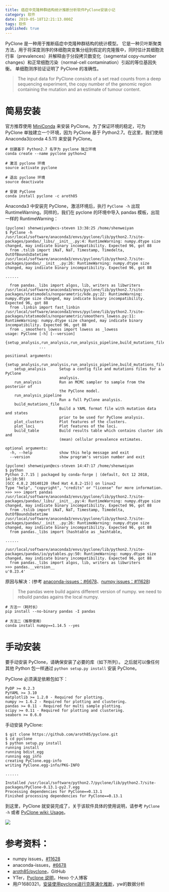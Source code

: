 ```yaml
---
title: 癌症中克隆种群结构统计推断分析软件PyClone安装小记
category: 软件
date: 2019-05-18T12:21:13.000Z
tags: 软件
published: true
---
```


PyClone 是一种用于推断癌症中克隆种群结构的统计模型。 它是一种贝叶斯聚类方法，用于将深度测序的体细胞突变集分组到假定的克隆簇中，同时估计其细胞流行率（prevalences）并解释由于分段拷贝数变化（segmental copy-number changes）和正常细胞污染（normal-cell contamination）引起的等位基因失衡。 单细胞测序验证证明了 PyClone 的准确性。

> The input data for PyClone consists of a set read counts from a deep sequencing experiment, the copy number of the genomic region containing the mutation and an estimate of tumour content.


<a name="044c1f30"></a>
# 简易安装

官方推荐使用 [MiniConda](https://conda.io/miniconda.html) 来安装 PyClone。为了保证环境的稳定，可为 PyClone 单独建立一个环境，因为 PyClone 基于 Python2.7。在这里，我们使用 Anaconda3(conda 4.5.11) 来安装 PyClone。

```
# 创建基于 Python2.7 名字为 pyclone 独立环境
conda create --name pyclone python=2

# 激活 pyclone 环境
source activate pyclone

# 退出 pyclone 环境
source deactivate

# 安装 PyClone
conda install pyclone -c aroth85
```

Anaconda3 中安装完 PyClone，激活环境后，执行 `PyClone -h` 出现 RuntimeWarning。同样的，我们在 pyclone 的环境中导入 pandas 模板，出现一样的 RuntimeWarning：

```
(pyclone) shenweiyan@ecs-steven 13:38:25 /home/shenweiyan
$ PyClone -h
/usr/local/software/anaconda3/envs/pyclone/lib/python2.7/site-packages/pandas/_libs/__init__.py:4: RuntimeWarning: numpy.dtype size changed, may indicate binary incompatibility. Expected 96, got 88
  from .tslib import iNaT, NaT, Timestamp, Timedelta, OutOfBoundsDatetime
/usr/local/software/anaconda3/envs/pyclone/lib/python2.7/site-packages/pandas/__init__.py:26: RuntimeWarning: numpy.dtype size changed, may indicate binary incompatibility. Expected 96, got 88

......

  from pandas._libs import algos, lib, writers as libwriters
/usr/local/software/anaconda3/envs/pyclone/lib/python2.7/site-packages/statsmodels/nonparametric/kde.py:22: RuntimeWarning: numpy.dtype size changed, may indicate binary incompatibility. Expected 96, got 88
  from .linbin import fast_linbin
/usr/local/software/anaconda3/envs/pyclone/lib/python2.7/site-packages/statsmodels/nonparametric/smoothers_lowess.py:11: RuntimeWarning: numpy.dtype size changed, may indicate binary incompatibility. Expected 96, got 88
  from ._smoothers_lowess import lowess as _lowess
usage: PyClone [-h] [--version]
               {setup_analysis,run_analysis,run_analysis_pipeline,build_mutations_file,plot_clusters,plot_loci,build_table}
               ...

positional arguments:
  {setup_analysis,run_analysis,run_analysis_pipeline,build_mutations_file,plot_clusters,plot_loci,build_table}
    setup_analysis      Setup a config file and mutations files for a PyClone
                        analysis.
    run_analysis        Run an MCMC sampler to sample from the posterior of
                        the PyClone model.
    run_analysis_pipeline
                        Run a full PyClone analysis.
    build_mutations_file
                        Build a YAML format file with mutation data and states
                        prior to be used for PyClone analysis.
    plot_clusters       Plot features of the clusters.
    plot_loci           Plot features of the loci.
    build_table         Build results table which contains cluster ids and
                        (mean) cellular prevalence estimates.

optional arguments:
  -h, --help            show this help message and exit
  --version             show program's version number and exit

(pyclone) shenweiyan@ecs-steven 14:47:17 /home/shenweiyan
$ python
Python 2.7.15 | packaged by conda-forge | (default, Oct 12 2018, 14:10:50)
[GCC 4.8.2 20140120 (Red Hat 4.8.2-15)] on linux2
Type "help", "copyright", "credits" or "license" for more information.
>>> >>> import pandas
/usr/local/software/anaconda3/envs/pyclone/lib/python2.7/site-packages/pandas/_libs/__init__.py:4: RuntimeWarning: numpy.dtype size changed, may indicate binary incompatibility. Expected 96, got 88
  from .tslib import iNaT, NaT, Timestamp, Timedelta, OutOfBoundsDatetime
/usr/local/software/anaconda3/envs/pyclone/lib/python2.7/site-packages/pandas/__init__.py:26: RuntimeWarning: numpy.dtype size changed, may indicate binary incompatibility. Expected 96, got 88
  from pandas._libs import (hashtable as _hashtable,

......

/usr/local/software/anaconda3/envs/pyclone/lib/python2.7/site-packages/pandas/io/pytables.py:50: RuntimeWarning: numpy.dtype size changed, may indicate binary incompatibility. Expected 96, got 88
  from pandas._libs import algos, lib, writers as libwriters
>>> pandas.__version__
u'0.23.4'
```

原因与解决：(参考 [anaconda-issues：#6678](https://github.com/ContinuumIO/anaconda-issues/issues/6678)、[numpy issues：#11628](https://github.com/numpy/numpy/issues/11628))

> The pandas were build agains different version of numpy. we need to rebuild pandas agains the local numpy.


```
# 方法一（耗时长）
pip install --no-binary pandas -I pandas

# 方法二（推荐使用）
conda install numpy==1.14.5 --yes
```

<a name="9353dc3d"></a>
# 手动安装

要手动安装 PyClone，请确保安装了必要的库（如下所列）。 之后就可以像任何其他 Python 包一样通过 `python setup.py install` 安装 PyClone。

PyClone 必须满足依赖包如下：
```
PyDP >= 0.2.3
PyYAML >= 3.10
matplotlib >= 1.2.0 - Required for plotting.
numpy >= 1.6.2 - Required for plotting and clustering.
pandas >= 0.11 - Required for multi sample plotting.
scipy >= 0.11 - Required for plotting and clustering.
seaborn >= 0.6.0
```

手动安装 PyClone:
```
$ git clone https://github.com/aroth85/pyclone.git
$ cd pyclone
$ python setup.py install
running install
running bdist_egg
running egg_info
creating PyClone.egg-info
writing PyClone.egg-info/PKG-INFO

......

Installed /usr/local/software/python2.7/pyclone/lib/python2.7/site-packages/PyClone-0.13.1-py2.7.egg
Processing dependencies for PyClone==0.13.1
Finished processing dependencies for PyClone==0.13.1
```

到这里，PyClone 就安装完成了，关于该软件具体的使用说明，请参考 `PyClone -h` 或者 [PyClone wiki: Usage](https://bitbucket.org/aroth85/pyclone/wiki/Usage)。

![](https://qiniu.bioinit.com/yuque/0/2019/png/126032/1558182089125-8a67fdb5-0cc3-4d03-9ac0-d75f4ff552d7.png#align=left&display=inline&height=379&originHeight=379&originWidth=916&size=0&status=done&width=916)


<a name="SWkQa"></a>
# 参考资料：

- numpy issues，[#11628](https://github.com/numpy/numpy/issues/11628)
- anaconda-issues，[#6678](https://github.com/ContinuumIO/anaconda-issues/issues/6678)
- [aroth85/pyclone](https://github.com/aroth85/pyclone)，GitHub
- YTer，[Pyclone 说明](https://yantinger.com/2018/01/24/pyclone%E8%AF%B4%E6%98%8E/index.html?d=1541053376887)，Hexo 个人博客
- 用户1680321，[安装使用pyclone进行克隆演化推断](https://cloud.tencent.com/developer/article/1111984)，yw的数据分析
